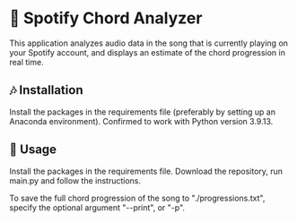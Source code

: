 # :musical_score: Spotify Chord Analyzer

This application analyzes audio data in the song that is currently playing on your Spotify account, and displays an estimate of the chord progression in real time.

## :notes: Installation

Install the packages in the requirements file (preferably by setting up an Anaconda environment). Confirmed to work with Python version 3.9.13.

##  :musical_keyboard: Usage

Install the packages in the requirements file. Download the repository, run main.py and follow the instructions.

To save the full chord progression of the song to "./progressions.txt", specify the optional argument "--print", or "-p".
